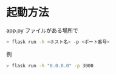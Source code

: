 # 起動方法

app.py ファイルがある場所で
```sh
> flask run -h <ホスト名> -p <ポート番号>
```

例
```sh
> flask run -h "0.0.0.0" -p 3000
```